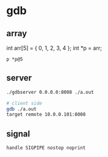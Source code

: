 # gdb

## array

int arr[5] = { 0, 1, 2, 3, 4 };
int *p = arr;

```gdb
p *p@5
```

## server

```bash
./gdbserver 0.0.0.0:8008 ./a.out

# client side
gdb ./a.out
target remote 10.0.0.101:8008

```

## signal

```bash
handle SIGPIPE nostop noprint
```

